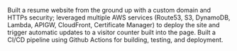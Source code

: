 Built a resume website from the ground up with a custom domain and HTTPs security; leveraged multiple AWS services (Route53, S3, DynamoDB, Lambda, APIGW, CloudFront, Certificate Manager) to deploy the site and trigger automatic updates to a visitor counter built into the page. Built a CI/CD pipeline using Github Actions for building, testing, and deployment.
